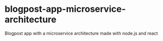 # blogpost-app-microservice-architecture
 Blogpost app with a microservice architecture made with node.js and react
